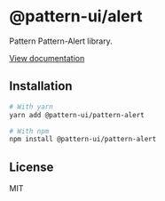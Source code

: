 # @pattern-ui/alert

Pattern Pattern-Alert library.

[View documentation](https://pattern.icu/)

## Installation

```sh
# With yarn
yarn add @pattern-ui/pattern-alert

# With npm
npm install @pattern-ui/pattern-alert
```

## License

MIT
